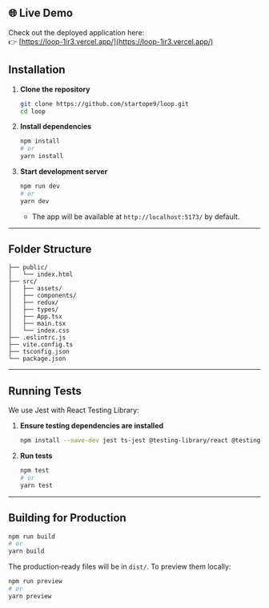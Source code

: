 ## 🌐 Live Demo

Check out the deployed application here:  
👉 [https://loop-1ir3.vercel.app/](https://loop-1ir3.vercel.app/)



## Installation

1. **Clone the repository**

   ```bash
   git clone https://github.com/startope9/loop.git
   cd loop
   ```

2. **Install dependencies**

   ```bash
   npm install
   # or
   yarn install
   ```

3. **Start development server**

   ```bash
   npm run dev
   # or
   yarn dev
   ```

   * The app will be available at `http://localhost:5173/` by default.

---

## Folder Structure

```
├── public/
│   └── index.html
├── src/
│   ├── assets/
│   ├── components/
│   ├── redux/
│   ├── types/
│   ├── App.tsx
│   ├── main.tsx
│   └── index.css
├── .eslintrc.js
├── vite.config.ts
├── tsconfig.json
└── package.json
```

---

## Running Tests

We use Jest with React Testing Library:

1. **Ensure testing dependencies are installed**

   ```bash
   npm install --save-dev jest ts-jest @testing-library/react @testing-library/jest-dom identity-obj-proxy
   ```

2. **Run tests**

   ```bash
   npm test
   # or
   yarn test
   ```

---

## Building for Production

```bash
npm run build
# or
yarn build
```

The production‑ready files will be in `dist/`. To preview them locally:

```bash
npm run preview
# or
yarn preview
```


